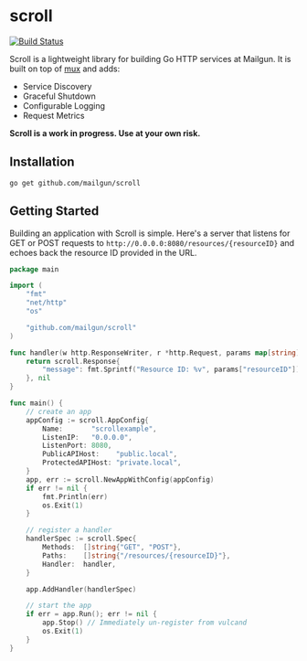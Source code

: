 # scroll

[![Build Status](http://img.shields.io/travis/mailgun/scroll/master.svg)](https://travis-ci.org/mailgun/scroll)


Scroll is a lightweight library for building Go HTTP services at Mailgun. It is
built on top of [mux](http://www.gorillatoolkit.org/pkg/mux) and adds:

- Service Discovery
- Graceful Shutdown
- Configurable Logging
- Request Metrics

**Scroll is a work in progress. Use at your own risk.**

## Installation

```
go get github.com/mailgun/scroll
```

## Getting Started

Building an application with Scroll is simple. Here's a server that listens for GET or POST requests to `http://0.0.0.0:8080/resources/{resourceID}` and echoes back the resource ID provided in the URL.

```go
package main

import (
	"fmt"
	"net/http"
	"os"

	"github.com/mailgun/scroll"
)

func handler(w http.ResponseWriter, r *http.Request, params map[string]string) (interface{}, error) {
	return scroll.Response{
		"message": fmt.Sprintf("Resource ID: %v", params["resourceID"]),
	}, nil
}

func main() {
	// create an app
	appConfig := scroll.AppConfig{
		Name:       "scrollexample",
		ListenIP:   "0.0.0.0",
		ListenPort: 8080,
		PublicAPIHost:    "public.local",
		ProtectedAPIHost: "private.local",
	}
	app, err := scroll.NewAppWithConfig(appConfig)
	if err != nil {
		fmt.Println(err)
		os.Exit(1)
	}

	// register a handler
	handlerSpec := scroll.Spec{
		Methods:  []string{"GET", "POST"},
		Paths:    []string{"/resources/{resourceID}"},
		Handler:  handler,
	}

	app.AddHandler(handlerSpec)

	// start the app
    if err = app.Run(); err != nil {
        app.Stop() // Immediately un-register from vulcand
        os.Exit(1)
    }
}
```
